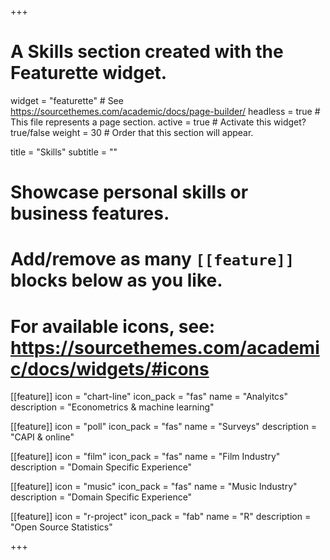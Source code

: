 +++
# A Skills section created with the Featurette widget.
widget = "featurette"  # See https://sourcethemes.com/academic/docs/page-builder/
headless = true  # This file represents a page section.
active = true  # Activate this widget? true/false
weight = 30  # Order that this section will appear.

title = "Skills"
subtitle = ""

# Showcase personal skills or business features.
# 
# Add/remove as many `[[feature]]` blocks below as you like.
# 
# For available icons, see: https://sourcethemes.com/academic/docs/widgets/#icons

[[feature]]
  icon = "chart-line"
  icon_pack = "fas"
  name = "Analyitcs"
  description = "Econometrics & machine learning"  
  
  
[[feature]]
  icon = "poll"
  icon_pack = "fas"
  name = "Surveys"
  description = "CAPI & online"  
  
[[feature]]
  icon = "film"
  icon_pack = "fas"
  name = "Film Industry"
  description = "Domain Specific Experience"
  
[[feature]]
  icon = "music"
  icon_pack = "fas"
  name = "Music Industry"
  description = "Domain Specific Experience"

[[feature]]
  icon = "r-project"
  icon_pack = "fab"
  name = "R"
  description = "Open Source Statistics"
  
+++
